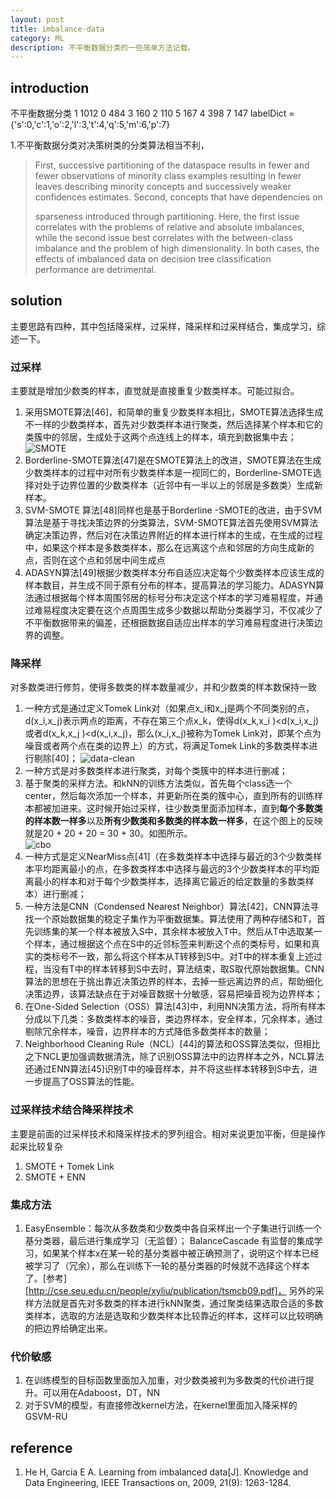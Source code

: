 ```yaml
---
layout: post
title: imbalance-data
category: ML
description: 不平衡数据分类的一些简单方法记载。
---
```


## introduction

不平衡数据分类
1 1012
0 484
3 160
2 110
5 167
4 398
7 147
labelDict = {'s':0,'c':1,'o':2,'l':3,'t':4,'q':5,'m':6,'p':7}

1.不平衡数据分类对决策树类的分类算法相当不利，
>	First, successive partitioning
>	of the dataspace results in fewer and fewer observations of
>	minority class examples resulting in fewer leaves describing
>	minority concepts and successively weaker confidences
>	estimates. Second, concepts that have dependencies on
>
>	sparseness introduced through partitioning. Here, the first
>	issue correlates with the problems of relative and absolute
>	imbalances, while the second issue best correlates with the
>	between-class imbalance and the problem of high dimensionality. In both cases, the effects of imbalanced data on
>	decision tree classification performance are detrimental.


## solution

主要思路有四种，其中包括降采样，过采样，降采样和过采样结合，集成学习，综述一下。

### 过采样
主要就是增加少数类的样本，直觉就是直接重复少数类样本。可能过拟合。
1. 采用SMOTE算法[46]，和简单的重复少数类样本相比，SMOTE算法选择生成不一样的少数类样本，首先对少数类样本进行聚类，然后选择某个样本和它的类簇中的邻居，生成处于这两个点连线上的样本，填充到数据集中去；![SMOTE](http://7xpv97.com1.z0.glb.clouddn.com/7620ef40432375d4f8baac59e6f15048.png)  
2. Borderline-SMOTE算法[47]是在SMOTE算法上的改进，SMOTE算法在生成少数类样本的过程中对所有少数类样本是一视同仁的，Borderline-SMOTE选择对处于边界位置的少数类样本（近邻中有一半以上的邻居是多数类）生成新样本。
3. SVM-SMOTE 算法[48]同样也是基于Borderline -SMOTE的改进，由于SVM算法是基于寻找决策边界的分类算法，SVM-SMOTE算法首先使用SVM算法确定决策边界，然后对在决策边界附近的样本进行样本的生成，在生成的过程中，如果这个样本是多数类样本，那么在远离这个点和邻居的方向生成新的点，否则在这个点和邻居中间生成点
4. ADASYN算法[49]根据少数类样本分布自适应决定每个少数类样本应该生成的样本数目，并生成不同于原有分布的样本，提高算法的学习能力。ADASYN算法通过根据每个样本周围邻居的标号分布决定这个样本的学习难易程度，并通过难易程度决定要在这个点周围生成多少数据以帮助分类器学习，不仅减少了不平衡数据带来的偏差，还根据数据自适应出样本的学习难易程度进行决策边界的调整。

### 降采样
对多数类进行修剪，使得多数类的样本数量减少，并和少数类的样本数保持一致  
1. 一种方式是通过定义Tomek Link对（如果点x_i和x_j是两个不同类别的点，d(x_i,x_j)表示两点的距离，不存在第三个点x_k，使得d(x_k,x_i )<d(x_i,x_j)或者d(x_k,x_j )<d(x_i,x_j)，那么(x_i,x_j)被称为Tomek Link对，即某个点为噪音或者两个点在类的边界上）的方式，将满足Tomek Link的多数类样本进行剔除[40]；
![data-clean](http://7xpv97.com1.z0.glb.clouddn.com/1f79f5be7c01498e9513f00134979283.png)  
2. 一种方式是对多数类样本进行聚类，对每个类簇中的样本进行删减；
3. 基于聚类的采样方法。和kNN的训练方法类似，首先每个class选一个center，然后每次添加一个样本，并更新所在类的簇中心，直到所有的训练样本都被加进来。这时候开始过采样，往少数类里面添加样本，直到**每个多数类的样本数一样多**以及**所有少数类和多数类的样本数一样多**，在这个图上的反映就是20 + 20 + 20 = 30 + 30。如图所示。  
![cbo](http://7xpv97.com1.z0.glb.clouddn.com/2d114b536f62a70afc71d340cf8a11ab.png)
4. 一种方式是定义NearMiss点[41]（在多数类样本中选择与最近的3个少数类样本平均距离最小的点，在多数类样本中选择与最远的3个少数类样本的平均距离最小的样本和对于每个少数类样本，选择离它最近的给定数量的多数类样本）进行删减；
5. 一种方法是CNN（Condensed Nearest Neighbor）算法[42]，CNN算法寻找一个原始数据集的稳定子集作为平衡数据集。算法使用了两种存储S和T，首先训练集的某一个样本被放入S中，其余样本被放入T中。然后从T中选取某一个样本，通过根据这个点在S中的近邻标签来判断这个点的类标号，如果和真实的类标号不一致，那么将这个样本从T转移到S中。对T中的样本重复上述过程，当没有T中的样本转移到S中去时，算法结束，取S取代原始数据集。CNN算法的思想在于挑出靠近决策边界的样本，去掉一些远离边界的点，帮助细化决策边界，该算法缺点在于对噪音数据十分敏感，容易把噪音视为边界样本；
6. 在One-Sided Selection（OSS）算法[43]中，利用NN决策方法，将所有样本分成以下几类：多数类样本的噪音，类边界样本，安全样本，冗余样本，通过剔除冗余样本，噪音，边界样本的方式降低多数类样本的数量；
7. Neighborhood Cleaning Rule（NCL）[44]的算法和OSS算法类似，但相比之下NCL更加强调数据清洗，除了识别OSS算法中的边界样本之外，NCL算法还通过ENN算法[45]识别T中的噪音样本，并不将这些样本转移到S中去，进一步提高了OSS算法的性能。

### 过采样技术结合降采样技术
主要是前面的过采样技术和降采样技术的罗列组合。相对来说更加平衡，但是操作起来比较复杂
1. SMOTE + Tomek Link
2. SMOTE + ENN

### 集成方法  
1. EasyEnsemble：每次从多数类和少数类中各自采样出一个子集进行训练一个基分类器，最后进行集成学习（无监督）； BalanceCascade 有监督的集成学习，如果某个样本x在某一轮的基分类器中被正确预测了，说明这个样本已经被学习了（冗余），那么在训练下一轮的基分类器的时候就不选择这个样本了。[参考][http://cse.seu.edu.cn/people/xyliu/publication/tsmcb09.pdf]， 另外的采样方法就是首先对多数类的样本进行kNN聚类，通过聚类结果选取合适的多数类样本，选取的方法是选取和少数类样本比较靠近的样本，这样可以比较明确的把边界给确定出来。  



### 代价敏感
1. 在训练模型的目标函数里面加入加重，对少数类被判为多数类的代价进行提升。可以用在Adaboost，DT，NN
2. 对于SVM的模型，有直接修改kernel方法，在kernel里面加入降采样的GSVM-RU


## reference
1. He H, Garcia E A. Learning from imbalanced data[J]. Knowledge and Data Engineering, IEEE Transactions on, 2009, 21(9): 1263-1284.

